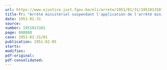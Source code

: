 ```yaml
---
url: https://www.ejustice.just.fgov.be/eli/arrete/1951/01/31/1951013101/justel
title-fr: "Arrêté ministériel suspendant l'application de l'arrêté ministériel du 8 décembre 1950 fixant des prix maxima de vente au consommateur pour la viande de veau."
date: 1951-01-31
source:
number: 1951013101
page: 888888
case: 1951-01-31/01
publication: 1951-02-05
starts:
modifies:
pdf-original:
pdf-consolidated:
---
```



